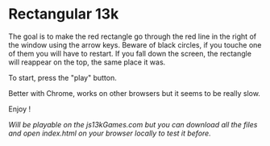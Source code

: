 Rectangular 13k
================

The goal is to make the red rectangle go through the red line in the right of the window using the arrow keys. Beware of black circles, if you touche one of them you will have to restart.
If you fall down the screen, the rectangle will reappear on the top, the same place it was.

To start, press the "play" button.

Better with Chrome, works on other browsers but it seems to be really slow.

Enjoy !

*Will be playable on the js13kGames.com but you can download all the files and open index.html on your browser locally to test it before.*